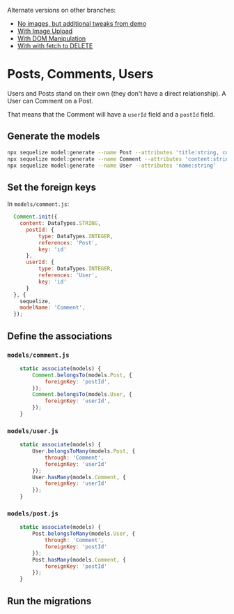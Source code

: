 Alternate versions on other branches:

- [No images, but additional tweaks from demo](https://github.com/DigitalCraftsStudents/multi-sequelize-relationships-with-express/tree/demo-tweaks/posts-comments-users)
- [With Image Upload](https://github.com/DigitalCraftsStudents/multi-sequelize-relationships-with-express/tree/image-upload/posts-comments-users#adding-image-upload)
- [With DOM Manipulation](https://github.com/DigitalCraftsStudents/multi-sequelize-relationships-with-express/tree/dom-manipulation)
- [With with fetch to DELETE](https://github.com/DigitalCraftsStudents/multi-sequelize-relationships-with-express/tree/fetch-from-frontend)


# Posts, Comments, Users

Users and Posts stand on their own (they don't have a direct relationship).
A User can Comment on a Post.

That means that the Comment will have a `userId` field and a `postId` field.


## Generate the models

```sh
npx sequelize model:generate --name Post --attributes 'title:string, content:string'
npx sequelize model:generate --name Comment --attributes 'content:string, postId:integer, userId:integer'
npx sequelize model:generate --name User --attributes 'name:string'
```

## Set the foreign keys

In `models/comment.js`:

```js
  Comment.init({
    content: DataTypes.STRING,
      postId: {
          type: DataTypes.INTEGER,
          references: 'Post',
          key: 'id'
      },
      userId: {
          type: DataTypes.INTEGER,
          references: 'User',
          key: 'id'
      }
  }, {
    sequelize,
    modelName: 'Comment',
  });
```


## Define the associations

### `models/comment.js`

```js
    static associate(models) {
        Comment.belongsTo(models.Post, {
            foreignKey: 'postId',
        });
        Comment.belongsTo(models.User, {
            foreignKey: 'userId',
        });
    }
```

### `models/user.js`

```js
    static associate(models) {
        User.belongsToMany(models.Post, {
            through: 'Comment',
            foreignKey: 'userId'
        });
        User.hasMany(models.Comment, {
            foreignKey: 'userId'
        });
    }
```

### `models/post.js`

```js
    static associate(models) {
        Post.belongsToMany(models.User, {
            through: 'Comment',
            foreignKey: 'postId'
        });
        Post.hasMany(models.Comment, {
            foreignKey: 'postId'
        });
    }
```

## Run the migrations

